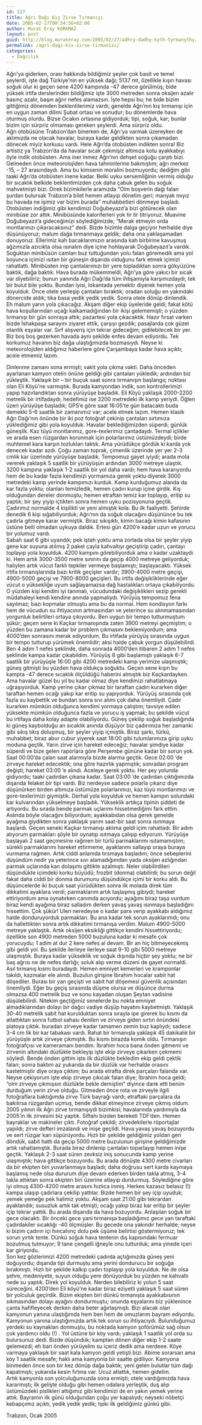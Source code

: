 ```yaml
---
id: 127
title: Ağrı Dağı Kış Zirve Tırmanışı
date: 2005-02-27T00:54:56+02:00
author: Murat Eray KORKMAZ
layout: post
guid: http://blog.murateray.com/2005/02/27/adhry-dadhy-kyth-tyrmanythy/
permalink: /agri-dagi-kis-zirve-tirmanisi/
categories:
  - Dağcılık
---
```

Ağrı’ya giderken, orası hakkında bildiğimiz şeyler çok basit ve temel şeylerdi, işte dağ Türkiye’nin en yüksek dağı; 5137 mt, özellikle kışın havası soğuk olur ki geçen sene 4200 kampında -47 derece görülmüş; bide yüksek irtifa derslerinden bildiğimiz işte 3000 metreden sonra oksijen azalır basınç azalır, başın ağrır nefes alamazsın. İşte hepsi bu; he bide bizim gittiğimiz dönemden beklentilerimiz vardı; genelde Ağrı’nın kış tırmanışı için en uygun zaman dilimi Şubat ortası ve sonudur; bu dönemlerde hava oturmuş olurdu. Bizse Ocakın ortasına gidiyorduk; tipi, soğuk, kar; bunlar bizim için sürpriz olmaması gereken şeylerdi. Ama sürpriz oldu.  
Ağrı otobüsüne Trabzon’dan binerken de, Ağrı’ya varmak üzereyken de aklımızda ne olacak havalar, buraya kadar geldikten sonra çıkamadan dönecek miyiz korkusu vardı. Hele Ağrı’da otobüsten indikten sonra! Biz artistiz ya Trabzon’da da havalar sıcak çekmişiz altımıza kotu ayakkabıyı öyle indik otobüsten. Ama iner inmez Ağrı’nın dehşet soğuğu çarptı bizi. Gelmeden önce meteorolojiden hava tahminlerine bakmıştım; ağrı merkez -15, &#8211; 27 arasındaydı. Ama bu kimsenin moralini bozmuyordu; dediğim gibi taaki Ağrı’da otobüsten inene kadar. Belki uyku sersemliğinin vermiş olduğu bir sıcaklık belkide beklentimizden çok daha çabuk gelen bu soğuk mahvetmişti bizi. Direk bizimkilerle aramızda “Olm boşverin dağı falan şurdan bulursak Trabzon’a bilet hemen atlayıp dönelim geri; manyak mıyız bu havada ne işimiz var bizim burada” muhabbetleri dönmeye başladı. Otobüsten indiğimiz gibi kendimizi Doğubeyazıt’a bizi götürecek olan minibüse zor attık. Minibüsünde kaloriferleri yok tir tir titriyoruz. Muavine Doğubeyazıt’a gideceğimizi söylediğimizde; “Merak etmeyin orda montlarınızı çıkaracaksınız” dedi. Bizde bizimle dalga geçiyor herhalde diye düşünüyoruz; malum dağa tırmanmaya geldik; daha ona yaklaşamadan donuyoruz. Ellerimiz kah bacaklarımızın arasında kah birbirine kavuşmuş ağzımızla azıcıkta olsa ısınalım diye içine hohlayarak Doğubeyazıt’a vardık. Soğuktan minibüsün camları buz tuttuğundan yolu falan göremedik ama yol boyunca içimizi ısıtan bir güneşin dışarıda olduğunu fark etmek içimizi rahatlattı. Minibüsten inip çantalarımızı bir yere topladıktan sonra gökyüzüne baktık, dağa baktık. Hava burada mükemmeldi, Ağrı’ya göre yakıcı bir sıcak var diyebiliriz; bunun yanında Ağrı Dağı’da tüm ihtişamıyla karşımızdaydı; tek bir bulut bile yoktu. Bundan iyisi, lokantada yemektir diyerek hemen yola koyulduk. Önce otele yerleşip çantaları bıraktık; oradan soluğu en yakındaki dönercide aldık; tıka basa yedik yedik yedik. Sonra otele dönüp dinlendik. Eh malum yarın yola çıkacağız. Akşam diğer ekip üyeleride geldi; fakat kötü hava koşullarından uçağı kalkamadığından bir ikişi gelememişti; o yüzden tırmanışı bir gün sonraya attık; pazartesi yola çıkacaktık. Hazır fırsat varken bizde İshakpaşa sarayını ziyaret ettik, çarşıyı gezdik; pasajlarda çok güzel otantik eşyalar var. Sırf alışveriş için tekrar gideceğim; gidilebilecek bir yer. Biz boş boş gezerken havada aynı şekilde enfes devam ediyordu. Tek korkumuz havanın biz dağa ulaştığımızda bozmasıydı. Neyse ki meteorolojiden aldığımız haberlere göre Çarşambaya kadar hava açıktı; acele etmemiz lazım.

Dinlenme zamanı sona ermişti; vakit yola çıkma vakti. Daha önceden ayarlanan kamyon otelin önüne geldiği gibi çantaları yükledik; ardından biz yükleştik. Yaklaşık bir &#8211; bir buçuk saat sonra tırmanışın başlangıç noktası olan Eli Köyü’ne varmıştık. Burada kamyondan indik, son kontrollerimizi yapıp hazırlandıktan sonra yürüyüşe başladık. Eli Köyü yaklaşık 2000-2200 metrelik bir irtifadaydı; hedefimiz ise 3200 metredeki ilk kamp yeriydi. Öğlen üzeri yürüyüşe başladık; GPS’e göre saat 16:05’te gün batacaktı buda demekki 5-6 saatlik bir zamanımız var; acele etmek lazım. Hemen klasik Ağrı Dağı’nın önünde bir iki poz fotoğraf çekinip çantaları sırtımıza yüklediğimiz gibi yola koyulduk. Havalar beklediğimizden süperdi; günlük güneşlik. Kaz tüyü montlarımız, gore-texlerimiz çantadaydı. Termal içlikler ve arada esen rüzgardan korunmak için polarlarımız üstümüzdeydi; birde muhtemel kara karşın tozlukları taktık. Ama yürüdükçe gördük ki karda yok denecek kadar azdı. Çoğu zaman toprak, çimenlik üzerinde yer yer 2-3 cmlik kar üzerinde yürüyüşe başladık. Tempomuz gayet iyiydi; arada mola vererek yaklaşık 5 saatlik bir yürüyüşün ardından 3000 metreye ulaştık. 3200 kampına yaklaşık 1-2 saatlik bir yol daha vardı; hem hava kararıyordu hem de bu kadar fazla kendimizi yormamıza gerek yoktu diyerek 3000 metredeki kamp yerinde kampımızı kurduk. Kamp kurduğumuz alanda da kar fazla yoktu; olanları temizledik, hemen çadırı kurup içine girdik. Kış olduğundan dereler donmuştu; hemen etraftan temiz kar toplayıp, eritip su yaptık; bir şey yiyip içtikten sonra hemen uyku pozisyonuna geçtik. Çadırımız normalde 4 kişilikti ve yeni almıştık kola. Bu ilk faaliyetti. Şehirde denedik 6 kişi sığabiliyorduk; Ağrı’nın da soğuk olacağını düşününce bu tek çadırla gitmeye karar vermiştik. Biraz sıkışıktı, kimin bacağı kimin kafasının üstüne belli olmadan uykuya daldık. Ertesi gün 4200’e kadar uzun ve yorucu bir yolumuz vardı.  
Sabah saat 6 gibi uyandık; pek iştah yoktu ama zorlada olsa bir şeyler yiyip gene kar suyuna atılmış 2 paket çayla kahvaltıyı geçiştirip çadırı, çantayı toplayıp yola koyulduk. 4200 kampını görebiliyorduk ama o kadar uzaktaydı ki. Hem artık 3000-3500 metre sınırını da geçip 4000 metreye geliyorduk; haliylen artık vücut farklı tepkiler vermeye başlamıştı; başlayacaktı. Yüksek irtifa tırmanışlarında bazı kritik geçişler vardır; 3900-4000 metre geçişi, 4900-5000 geçişi ve 7900-8000 geçişleri. Bu irtifa değişikliklerinde eğer vücut o yüksekliğe uyum sağlayamazsa dağ hastalıkları ortaya çıkabiliyordu. O yüzden kişi kendini iyi tanımalı, vücudundaki değişiklikleri sezip gerekli müdahaleyi kendi kendine anında yapmalıydı. Yürüyüş tempomuz fena sayılmaz; bazı kopmalar olmuştu ama bu da normal. Hem kondisyon farkı hem de vücudun su ihtiyacının artmasından ve yeterince su alınmamasından yorgunluk belirtileri ortaya çıkıyordu. Ben uygun bir tempo tutturmuştum şükür; geçen sene ki Kaçkar tırmanışında zaten 3900 metreyi geçmiştim; o yüzden bu zamana kadar bir problem çıkmasını beklemiyordum; ama 4000’den sonrasını merak ediyordum. Bu irtifada yürüyüş sırasında uygun bir tempo tutturup yürümek önemlidir; aksi halde çabuk yorgun düşülebilirdi. Ben 4 adım 1 nefes şeklinde, daha sonrada 4000’den itibaren 2 adım 1 nefes şeklinde kampa kadar çıkabildim. Yürüyüş 8 gibi başlamıştı yaklaşık 6-7 saatlik bir yürüyüşle 16:00 gibi 4200 metredeki kamp yerimize ulaşmıştık; güneş gitmişti bu yüzden hava oldukça soğuktu. Geçen sene kışın bu kampta -47 derece sıcaklık ölçüldüğü haberini almıştık biz Kaçkardayken. Ama havalar güzel bu yıl bu kadar olmaz diye kendimizi rahatlatmaya uğraşıyorduk. Kamp yerine çıkar çıkmaz bir taraftan çadırı kurarken diğer taraftan hemen ocağı yakıp kar eritip su yapıyorduk. Yürüyüş sırasında çok fazla su kaybettik ve bundan sonra sıvı alımı çok daha önemliydi. Çadır kurarken mümkün olduğunca kendimi yormaya çalıştım; tavsiye edilen yüksekte mümkün olduğunca fazla ve yorucu iş yapmak; bu şekilde vücut bu irtifaya daha kolay adapte olabiliyordu. Güneş çekilip soğuk başladığında ki güneş kaybolduğu an sıcaklık anında düşüyor biz çadırımıza her zamanki gibi sıkış tıkış doluşmuş, bir şeyler yiyip içmiştik. Biraz şarkı, türkü, muhabbet; biraz abur cubur yiyerek saat 18:00 gibi tulumlarımıza girip uyku moduna geçtik. Yarın zirve için hareket edeceğiz; havalar şimdiye kadar süperdi ve bize gelen raporlara göre Perşembe gününe kadar bir sorun yok.  
Saat 00:00’da çalan saat alarmıyla bizde alarma geçtik. Gece 02:00 ‘de zirveye hareket edecektik; ona göre hazırlık yapmıştık; sonradan program değişti; hareket 03:00 ’e alındı. Aceleye gerek yoktu. Her şey yolunda gidiyordu; taaki çadırdan çıkana kadar. Saat 03:00 ’de çadırdan çıktığımızda dışarıda felaket bir tipi vardı. Biz nerdeyse sadece polarla çıkarız diye düşünürken birden altımıza üstümüze polarlarımızı, kaz tüyü montlarımızı ve gore-texlerimizi giymiştik. Derhal yola koyulduk ve hemen kampın solundaki kar kulvarından yükselmeye başladık. Yükseklik artıkça tipinin şiddeti de artıyordu. Bu sırada bende parmak uçlarımı hissetmediğimi fark ettim. Aslında böyle olacağını biliyordum; ayakkabıdan olsa gerek genelde ayağıma giydikten sonra yaklaşık yarım saat-bir saat sonra ısınmaya başlardı. Geçen seneki Kaçkar tırmanışı aklıma geldi içim rahatladı. Bir adım atıyorum parmakları şöyle bir oynatıp ısıtmaya çalışıp ediyorum. Yürüyüşe başlayalı 2 saat geçmesine rağmen bir türlü parmaklarımı ısıtamamıştım; sürekli parmaklarımı hareket ettirmeme, ayaklarımı sallayıp oraya buraya vurmama rağmen. Artık ciddi anlamda tırsmaya başladım; önce sebeplerini düşündüm nedir ya yeterince sıvı alamadığımdan yada oksijen azlığından parmak uçlarında kan dolaşımı gittikte azalmıştı. Neler olabilirdileri düşündükte içimdeki korku büyüdü; frozbit (donma) olabilirdi; bu sorun değil fakat daha ciddi bir donma durumunu düşündükçe içimi bir korku aldı. Bu düşüncelerde iki buçuk saat yürüdükten sonra ilk molada direk tüm dikkatimi ayaklara verdi; parmaklarım artık taşlaşmış gibiydi; hareket ettiriyordum ama oynatırken canımda acıyordu; ayağımı biraz taşa vurdum biraz kendi ayağıma biraz salladım derken yavaş yavaş ısınmaya başladığını hissettim. Çok şükür! Ulen neredeyse o kadar para verip ayakkabı aldığımız halde donduruyorduk parmakları. Bu ana kadar tek sorun ayaklarımdı; onu da hallettikten sonra artık dikkatimi tırmanışa verdim. Malum 4900-5000 metreye yaklaştık. Artık oksijen eksikliği gittikçe kendini hissettiriyordu; özellikle son 4900 metreden 5000 buzuluna kadar ki mesafe çok yorucuydu; 1 adim at dur 2 kere nefes al devam. Bir an hiç bitmeyecekmiş gibi geldi yol. Bu şekilde ilerleye ilerleye saat 9-10 gibi 5000 metreye ulaşmıştık. Buraya kadar yükseklik ve soğuk dışında hiçbir şey yoktu; ne bir baş ağrısı ne de nefes darlığı; soluk alıp verme düzeni de gayet normaldi. Asıl tırmanış kısmı buradaydı. Hemen emniyet kemerleri ve kramponlar takıldı, kazmalar ele alındı. Buzulun girişine İbrahim hocalar sabit hat döşediler. Burası bir yan geçişti ve sabit hat döşemesi güvenlik açısından önemliydi. Eğer bu geçiş sırasında düşme olursa ve düşünce durma olmazsa 400 metrelik buz ve sonu kayadan oluşan Şeytan vadisine düşülebilirdi. Nitekim geçtiğimiz senelerde bu nokta emniyet almadıklarından dolayı bir dağcı vadiye düşüp hayatını kaybetmişti. Yaklaşık 30-40 metrelik sabit hat kurulduktan sonra sırayla ipe girerek bu kısmı da atlattıktan sonra futbol sahası denilen ve zirveye giden sırtın önündeki platoya çıktık. buradan zirveye kadar tamamen zemin buz kaplıydı; sadece 3-4 cm lik bir kar tabakası vardı. Rahat bir tırmanışla yaklaşık 45 dakikalık bir yürüyüşle artık zirveye çıkmıştık. Bu kısmı birazda komik oldu. Tırmanışın fotoğrafçısı ve kameramanı bendim. İbrahim hoca bana önden gitmemi ve zirvenin altındaki düzlükte bekleyip işte ekip zirveye çıkarken çekmemi söyledi. Bende önden gittim işte ilk düzlükte bekledim ekip geldi çektik falan; sonra baktım az yukarıda da bir düzlük var herhalde orasını kastetmiştir diye oraya çıktım; bu arada etrafta direk parçaları falanda var. Neyse çekiyorum işte ekip zirveye çıkıcak falan diye; İbrahim hoca geldi; “olm zirveye çıkmışsın düzlükte bekle demiştim” diyince dank etti benim durduğum yerin zirve olduğu. Gitmeden önce rota ve zirveyle ilgili fotoğraflara baktığımda zirve Türk bayrağı vardı; etraftaki parçalara da bakılırsa rüzgardan uçmuş, bende dikkat etmeyince zirveye çıkmış oldum. 2005 yılının ilk Ağrı zirve tırmanışıydı bizimkisi; havalarında yardımıyla da 2005&#8217;in ilk zirvesini biz yaptık. Siftahı bizden bereketi TDF&#8217;den. Hemen bayraklar ve makineler çıktı. Fotoğraf çekildi; zirvedekilerle röportajlar yapıldı; zirve defteri imzalandı ve inişe geçildi. Hava yavaş yavaş bozuyordu ve sert rüzgar karı süpürüyordu. Hızlı bir şekilde geldiğimiz yoldan geri döndük, sabit hattı da geçip 5000 metre buzulunun girişine geldiğimizde artık rahatlamıştık. Burada biraz dinlenip çantaları toparlayıp hemen inişe geçtik. Yaklaşık 2-3 saat süren zevksiz iniş sonucunda kamp yerine ulaşmıştık; hava gittikçe bozuyordu. Bu arada dönüşte 4300 metre civarları da bir ekipten biri yuvarlanmaya başladı; daha doğrusu sert karda kaymaya başlamış nede olsa dururum diye devam ederken birden takla atmış, 3-4 takla attıktan sonra ekipten biri üzerine atlayıp durdurmuş. Söylediğine göre iyi olmuş 4300-4200 metre arasını hızlıca inmiş. Herkes kazasız belasız (!) kampa ulaşıp çadırlara çekilip yattılar. Bizde hemen bir şey içip uyuduk; yemek yemeğe pek halimiz yoktu. Akşam saat 21:00 gibi tekrardan ayaklandık; susuzluk artık tak etmişti; ocağı yakıp biraz kar eritip bir şeyler içip tekrar yattık. Bu arada dışarıda da hava bozuyordu. Anlaşılan soğuk bir gece olacaktı. Bir önceki gece yani tırmanışa başladığımız gece yan taraftaki çadırdakiler sıcaklığı -40 ölçmüşler. Bu gecede ona yakındır herhalde; neyse ki bizim çadırın içi hıncahınç dolu pek üşüme belirtisi göstermiyoruz; tek sorun yırtık tente. Dünkü soğuk hava tentenin dış kapısındaki fermuar bozulmuş tutmuyor; 9 tane çengelli iğneyle onu tutturduk; ama yinede içeri kar giriyordu.  
Son kez gözlerimizi 4200 metredeki çadırda açtığımızda güneş yeni doğuyordu; dışarıda tipi durmuştu ama yerini dondurucu bir soğuğa bırakmıştı. Hızlı bir şekilde kalkıp çadırı toplayıp yola koyulduk. Ne de olsa şehre, medeniyete, suyun olduğu yere dönüyorduk bu yüzden ne kahvaltı nede su yaptık. Direk yol koyulduk. Nerden bilebiliriz ki yolun 5 saat süreceğini. 4200’den Eli köyü’ne kadar biraz eziyetli yaklaşık 5 saat süren bir yolculuk geçirdik. Bizim ekipten biri dünkü tırmanışta ayakkabısının sıkmasından dolayı ayağını dondurmuştu; onunda eşyalarını biz yüklenince çanta hafifleyecek derken daha beter ağırlaşmıştı. Bizi alacak olan kamyonun yanına ulaştığımda hem ben hem de omuzlarım bayram ediyordu. Kamyonun yanına ulaştığımızda artık tek sorun su ihtiyacıydı. Bulunduğumuz yerdeki su kaynakları donmuştu, bu noktada kamyon şoförümüz sağ olsun çok yardımcı oldu (!) . Yol üstüne bir köy vardı; yaklaşık 1 saatlik yol orda su bulursunuz dedi. Bizde düşündük; kamptan dönen diğer ekip 1-2 saate gelemezdi; eh bari önden yürüyelim su içeriz dedik ama nerdeee. Köye varmaya yaklaşık bir saat kala kamyon geldi yetişti bizi. Abime sorarsan ama köy 1 saatlik mesafe; haklı ama kamyonla bir saatte gidiliyor. Kamyona binmeden önce son bir kez dönüp dağa baktık; yeni gelen bulutlar tüm dağı kapatmıştı; yukarıda kesin fırtına var. Ucuz atlattık, hemen gidelim.  
Artık kamyonla son yolculuğumuzda sona ermişti; otele vardığımızda hava kararmıştı; ilk gelişte olduğu gibi hemen odalara yerleştik, duş alıp üstümüzdeki pislikleri attığımız gibi kendimizi de en yakın yemek yerine attık. Bayramın ilk günü olduğundan çoğu yer kapalıydı; neyseki nöbetçi kebapçımız açıktı, yedik yedik yedik; tıpkı ilk geldiğimiz günkü gibi.

Trabzon, Ocak 2005

<div align="justify">
</div>